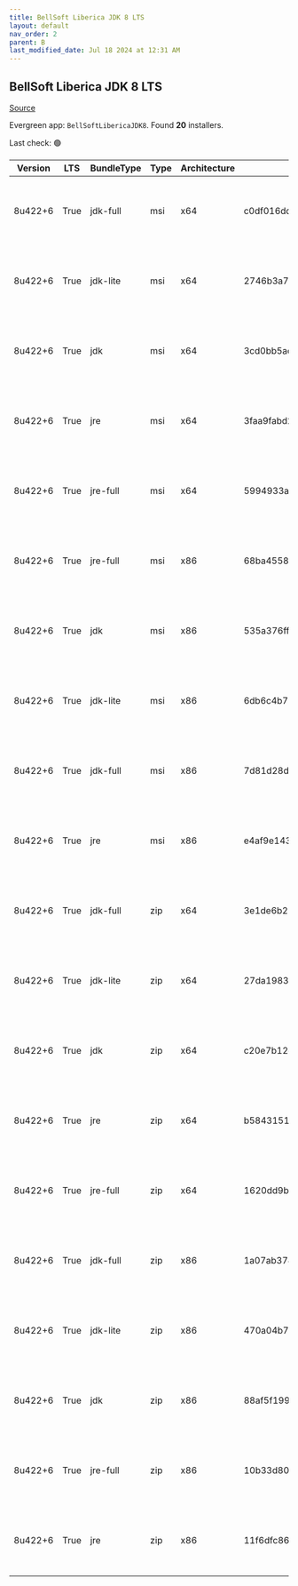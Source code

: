 ```yaml
---
title: BellSoft Liberica JDK 8 LTS
layout: default
nav_order: 2
parent: B
last_modified_date: Jul 18 2024 at 12:31 AM
---
```


## BellSoft Liberica JDK 8 LTS

[Source](https://bell-sw.com/libericajdk/)

Evergreen app: `BellSoftLibericaJDK8`. Found **20** installers.

Last check: 🟢

| Version | LTS  | BundleType | Type | Architecture | Sha1                                     | Size      | URI                                                                                                                                                                                                                  |
| ------- | ---- | ---------- | ---- | ------------ | ---------------------------------------- | --------- | -------------------------------------------------------------------------------------------------------------------------------------------------------------------------------------------------------------------- |
| 8u422+6 | True | jdk-full   | msi  | x64          | c0df016dd9aa340a50fe4ae74064f7ee72948fdb | 144551936 | [https://github.com/bell-sw/Liberica/releases/download/8u422+6/bellsoft-jdk8u422+6-windows-amd64-full.msi](https://github.com/bell-sw/Liberica/releases/download/8u422+6/bellsoft-jdk8u422+6-windows-amd64-full.msi) |
| 8u422+6 | True | jdk-lite   | msi  | x64          | 2746b3a74ba9dfaa3afc23f240abdbce16dcbc71 | 53280768  | [https://github.com/bell-sw/Liberica/releases/download/8u422+6/bellsoft-jdk8u422+6-windows-amd64-lite.msi](https://github.com/bell-sw/Liberica/releases/download/8u422+6/bellsoft-jdk8u422+6-windows-amd64-lite.msi) |
| 8u422+6 | True | jdk        | msi  | x64          | 3cd0bb5acac942d4c56acc53f4c432684b142bba | 104243200 | [https://github.com/bell-sw/Liberica/releases/download/8u422+6/bellsoft-jdk8u422+6-windows-amd64.msi](https://github.com/bell-sw/Liberica/releases/download/8u422+6/bellsoft-jdk8u422+6-windows-amd64.msi)           |
| 8u422+6 | True | jre        | msi  | x64          | 3faa9fabd2c0f311a8726b6d35909ea3f251a050 | 40837120  | [https://github.com/bell-sw/Liberica/releases/download/8u422+6/bellsoft-jre8u422+6-windows-amd64.msi](https://github.com/bell-sw/Liberica/releases/download/8u422+6/bellsoft-jre8u422+6-windows-amd64.msi)           |
| 8u422+6 | True | jre-full   | msi  | x64          | 5994933a86fc4779106073dd6ccce8c802a8533f | 79507456  | [https://github.com/bell-sw/Liberica/releases/download/8u422+6/bellsoft-jre8u422+6-windows-amd64-full.msi](https://github.com/bell-sw/Liberica/releases/download/8u422+6/bellsoft-jre8u422+6-windows-amd64-full.msi) |
| 8u422+6 | True | jre-full   | msi  | x86          | 68ba45584619c004c818f478092327ed331aab33 | 72695808  | [https://github.com/bell-sw/Liberica/releases/download/8u422+6/bellsoft-jre8u422+6-windows-i586-full.msi](https://github.com/bell-sw/Liberica/releases/download/8u422+6/bellsoft-jre8u422+6-windows-i586-full.msi)   |
| 8u422+6 | True | jdk        | msi  | x86          | 535a376fffbdb90aff5a186a69771757f4d12a1a | 105091072 | [https://github.com/bell-sw/Liberica/releases/download/8u422+6/bellsoft-jdk8u422+6-windows-i586.msi](https://github.com/bell-sw/Liberica/releases/download/8u422+6/bellsoft-jdk8u422+6-windows-i586.msi)             |
| 8u422+6 | True | jdk-lite   | msi  | x86          | 6db6c4b7792ef2f85dda5e5be539faad51e96073 | 52363264  | [https://github.com/bell-sw/Liberica/releases/download/8u422+6/bellsoft-jdk8u422+6-windows-i586-lite.msi](https://github.com/bell-sw/Liberica/releases/download/8u422+6/bellsoft-jdk8u422+6-windows-i586-lite.msi)   |
| 8u422+6 | True | jdk-full   | msi  | x86          | 7d81d28d9da9d49f9d5ec4699438e2ae06a1a338 | 140136448 | [https://github.com/bell-sw/Liberica/releases/download/8u422+6/bellsoft-jdk8u422+6-windows-i586-full.msi](https://github.com/bell-sw/Liberica/releases/download/8u422+6/bellsoft-jdk8u422+6-windows-i586-full.msi)   |
| 8u422+6 | True | jre        | msi  | x86          | e4af9e143fe4911d134f7f8d8c698e33d1378814 | 39157760  | [https://github.com/bell-sw/Liberica/releases/download/8u422+6/bellsoft-jre8u422+6-windows-i586.msi](https://github.com/bell-sw/Liberica/releases/download/8u422+6/bellsoft-jre8u422+6-windows-i586.msi)             |
| 8u422+6 | True | jdk-full   | zip  | x64          | 3e1de6b218092dfc91ff57fc5c9ee8c1a08fa6d3 | 148971551 | [https://github.com/bell-sw/Liberica/releases/download/8u422+6/bellsoft-jdk8u422+6-windows-amd64-full.zip](https://github.com/bell-sw/Liberica/releases/download/8u422+6/bellsoft-jdk8u422+6-windows-amd64-full.zip) |
| 8u422+6 | True | jdk-lite   | zip  | x64          | 27da1983768ff6e439c84fc742d3b8f5682a1348 | 53740779  | [https://github.com/bell-sw/Liberica/releases/download/8u422+6/bellsoft-jdk8u422+6-windows-amd64-lite.zip](https://github.com/bell-sw/Liberica/releases/download/8u422+6/bellsoft-jdk8u422+6-windows-amd64-lite.zip) |
| 8u422+6 | True | jdk        | zip  | x64          | c20e7b12d46be68ab293a60eebdb4d58ed306eda | 108519614 | [https://github.com/bell-sw/Liberica/releases/download/8u422+6/bellsoft-jdk8u422+6-windows-amd64.zip](https://github.com/bell-sw/Liberica/releases/download/8u422+6/bellsoft-jdk8u422+6-windows-amd64.zip)           |
| 8u422+6 | True | jre        | zip  | x64          | b5843151e952e322beffa05169f16825bb31c58a | 39944878  | [https://github.com/bell-sw/Liberica/releases/download/8u422+6/bellsoft-jre8u422+6-windows-amd64.zip](https://github.com/bell-sw/Liberica/releases/download/8u422+6/bellsoft-jre8u422+6-windows-amd64.zip)           |
| 8u422+6 | True | jre-full   | zip  | x64          | 1620dd9b297bd68534c7dbe3f5a9ea69fec8d799 | 78764957  | [https://github.com/bell-sw/Liberica/releases/download/8u422+6/bellsoft-jre8u422+6-windows-amd64-full.zip](https://github.com/bell-sw/Liberica/releases/download/8u422+6/bellsoft-jre8u422+6-windows-amd64-full.zip) |
| 8u422+6 | True | jdk-full   | zip  | x86          | 1a07ab374d7dffd99cd0ef3daa07277ddc15987e | 144513420 | [https://github.com/bell-sw/Liberica/releases/download/8u422+6/bellsoft-jdk8u422+6-windows-i586-full.zip](https://github.com/bell-sw/Liberica/releases/download/8u422+6/bellsoft-jdk8u422+6-windows-i586-full.zip)   |
| 8u422+6 | True | jdk-lite   | zip  | x86          | 470a04b7c7acea983f6a4fe601051ac8c8b1bd30 | 52774391  | [https://github.com/bell-sw/Liberica/releases/download/8u422+6/bellsoft-jdk8u422+6-windows-i586-lite.zip](https://github.com/bell-sw/Liberica/releases/download/8u422+6/bellsoft-jdk8u422+6-windows-i586-lite.zip)   |
| 8u422+6 | True | jdk        | zip  | x86          | 88af5f19931fc54a49b7bc7f5005ed59b1fc481c | 109298701 | [https://github.com/bell-sw/Liberica/releases/download/8u422+6/bellsoft-jdk8u422+6-windows-i586.zip](https://github.com/bell-sw/Liberica/releases/download/8u422+6/bellsoft-jdk8u422+6-windows-i586.zip)             |
| 8u422+6 | True | jre-full   | zip  | x86          | 10b33d80a2a843a3045bae56f62b88bc68bcfecd | 71966055  | [https://github.com/bell-sw/Liberica/releases/download/8u422+6/bellsoft-jre8u422+6-windows-i586-full.zip](https://github.com/bell-sw/Liberica/releases/download/8u422+6/bellsoft-jre8u422+6-windows-i586-full.zip)   |
| 8u422+6 | True | jre        | zip  | x86          | 11f6dfc86f10c4ab46e697dff47f5c0474175b05 | 38287239  | [https://github.com/bell-sw/Liberica/releases/download/8u422+6/bellsoft-jre8u422+6-windows-i586.zip](https://github.com/bell-sw/Liberica/releases/download/8u422+6/bellsoft-jre8u422+6-windows-i586.zip)             |
